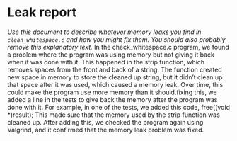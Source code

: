 # Leak report

_Use this document to describe whatever memory leaks
you find in `clean_whitespace.c` and how you might fix
them. You should also probably remove this explanatory
text._
In the check_whitespace.c program, we found a problem where the program was using memory but not giving it back when it was done with it. This happened in the strip function, which removes spaces from the front and back of a string. The function created new space in memory to store the cleaned up string, but it didn’t clean up that space after it was used, which caused a memory leak. Over time, this could make the program use more memory than it should.fixing this, we added a line in the tests to give back the memory after the program was done with it. For example, in one of the tests, we added this code, free((void *)result); This made sure that the memory used by the strip function was cleaned up. After adding this, we checked the program again using Valgrind, and it confirmed that the memory leak problem was fixed.
